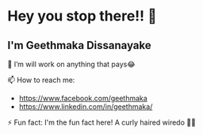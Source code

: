 # Hey you stop there!! 👋

## I'm Geethmaka Dissanayake

🔭 I’m will work on anything that pays😂

📫 How to reach me: 
- https://www.facebook.com/geethmaka
- https://www.linkedin.com/in/geethmaka/

⚡ Fun fact: I'm the fun fact here! A curly haired wiredo 👨‍🦱

<!--
**GeethOnion/GeethOnion** is a ✨ _special_ ✨ repository because its `README.md` (this file) appears on your GitHub profile.

Here are some ideas to get you started:

- 🔭 I’m currently working on ...
- 🌱 I’m currently learning ...
- 👯 I’m looking to collaborate on ...
- 🤔 I’m looking for help with ...
- 💬 Ask me about ...
- 📫 How to reach me: ...
- 😄 Pronouns: ...
- ⚡ Fun fact: ...
-->
